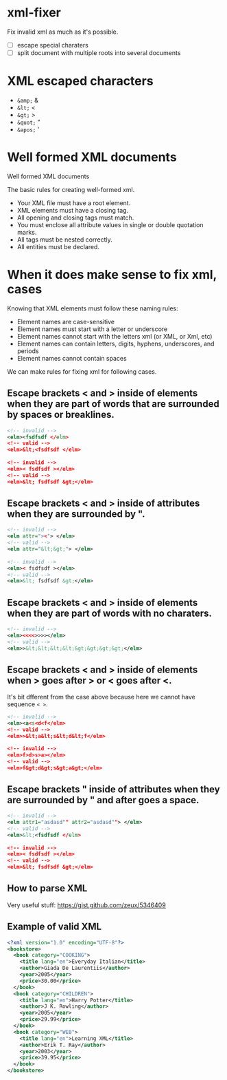 # xml-fixer
Fix invalid xml as much as it's possible. 

 - [ ] escape special charaters
 - [ ] split document with multiple roots into several documents

# XML escaped characters

-	`&amp;`	&
-	`&lt;`	<
-	`&gt;`	>
-	`&quot;`	"
-	`&apos;`	'

# Well formed XML documents

Well formed XML documents

The basic rules for creating well-formed xml.

- Your XML file must have a root element.
- XML elements must have a closing tag.
- All opening and closing tags must match.
- You must enclose all attribute values in single or double quotation marks.
- All tags must be nested correctly.
- All entities must be declared.

# When it does make sense to fix xml, cases

Knowing that XML elements must follow these naming rules:

- Element names are case-sensitive
- Element names must start with a letter or underscore
- Element names cannot start with the letters xml (or XML, or Xml, etc)
- Element names can contain letters, digits, hyphens, underscores, and periods
- Element names cannot contain spaces

We can make rules for fixing xml for following cases.

## Escape brackets < and > inside of elements when they are part of words that are surrounded by spaces or breaklines.

```xml
<!-- invalid -->
<elm><fsdfsdf </elm>
<!-- valid -->
<elm>&lt;<fsdfsdf </elm>
  
<!-- invalid -->
<elm>< fsdfsdf ></elm>
<!-- valid -->
<elm>&lt; fsdfsdf &gt;</elm>
```

## Escape brackets < and > inside of attributes when they are surrounded by ".

```xml
<!-- invalid -->
<elm attr="><"> </elm>
<!-- valid -->
<elm attr="&lt;&gt;"> </elm>
  
<!-- invalid -->
<elm>< fsdfsdf ></elm>
<!-- valid -->
<elm>&lt; fsdfsdf &gt;</elm>
```

## Escape brackets < and > inside of elements when they are part of words with no charaters.

```xml
<!-- invalid -->
<elm><<<<>>>></elm>
<!-- valid -->
<elm>>&lt;&lt;&lt;&lt;&gt;&gt;&gt;&gt;</elm>
```

## Escape brackets < and > inside of elements when > goes after > or < goes after <.

 It's bit dfferent from the case above because here we cannot have sequence `< >`.

```xml
<!-- invalid -->
<elm><a<s<d<f</elm>
<!-- valid -->
<elm>>&lt;a&lt;s&lt;d&lt;f</elm>

<!-- invalid -->
<elm>f>d>s>a></elm>
<!-- valid -->
<elm>f&gt;d&gt;s&gt;a&gt;</elm>
```

## Escape brackets " inside of attributes when they are surrounded by " and after goes a space.

```xml
<!-- invalid -->
<elm attr1="asdasd"" attr2="asdasd""> </elm>
<!-- valid -->
<elm>&lt;<fsdfsdf </elm>
  
<!-- invalid -->
<elm>< fsdfsdf ></elm>
<!-- valid -->
<elm>&lt; fsdfsdf &gt;</elm>
```

## How to parse XML

Very useful stuff: https://gist.github.com/zeux/5346409

## Example of valid XML

```xml
<?xml version="1.0" encoding="UTF-8"?>  
<bookstore>  
  <book category="COOKING">  
    <title lang="en">Everyday Italian</title>  
    <author>Giada De Laurentiis</author>  
    <year>2005</year>  
    <price>30.00</price>  
  </book>  
  <book category="CHILDREN">  
    <title lang="en">Harry Potter</title>  
    <author>J K. Rowling</author>  
    <year>2005</year>  
    <price>29.99</price>  
  </book>  
  <book category="WEB">  
    <title lang="en">Learning XML</title>  
    <author>Erik T. Ray</author>  
    <year>2003</year>  
    <price>39.95</price>  
  </book>  
</bookstore>  
```
